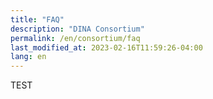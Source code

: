 ```yaml
---
title: "FAQ"
description: "DINA Consortium"
permalink: /en/consortium/faq
last_modified_at: 2023-02-16T11:59:26-04:00
lang: en
---
```


TEST

